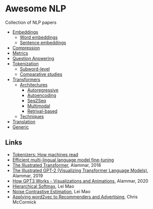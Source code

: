 # Awesome NLP
Collection of NLP papers

- [Embeddings](/embeddings)
  - [Word embeddings](/embeddings#word-embedding)
  - [Sentence embeddings](/embeddings#sentence-embedding)
- [Compression](/compression)
- [Metrics](/metrics)
- [Question Answering](/question-answering)
- [Tokenization](/tokenization)
  - [Subword-level](/tokenization#subword-level)
  - [Comparative studies](/tokenization#comparative-studies)
- [Transformers](/transformers)
  - [Architectures](/transformers/architectures.md)
    - [Autoregressive](/transformers/architectures.md#autoregressive-models-dec)
    - [Autoencoding](/transformers/architectures.md#autoencoding-enc)
    - [Seq2Seq](/transformers/architectures.md#seq2seq-encdec)
    - [Multimodal](/transformers/architectures.md#multimodal)
    - [Retrival-based](/transformers/architectures.md#retrieval-based-models)
  - [Techniques](/transformers/techniques.md)
- [Translation](/translation)
- [Generic](/generic)

## Links

- [Tokenizers: How machines read](https://blog.floydhub.com/tokenization-nlp/)
- [Efficient multi-lingual language model fine-tuning](https://nlp.fast.ai/classification/2019/09/10/multifit.html)
- [The Illustrated Transformer](http://jalammar.github.io/illustrated-transformer/), Alammar, 2018
- [The Illustrated GPT-2 (Visualizing Transformer Language Models)](http://jalammar.github.io/illustrated-gpt2/), Alammar, 2019
- [How GPT3 Works - Visualizations and Animations](http://jalammar.github.io/how-gpt3-works-visualizations-animations/), Alammar, 2020
- [Hierarchical Softmax](https://leimao.github.io/article/Hierarchical-Softmax/), Lei Mao
- [Noise Contrastive Estimation](https://leimao.github.io/article/Noise-Contrastive-Estimation/), Lei Mao
- [Applying word2vec to Recommenders and Advertising](http://mccormickml.com/2018/06/15/applying-word2vec-to-recommenders-and-advertising/), Chris McCormick
